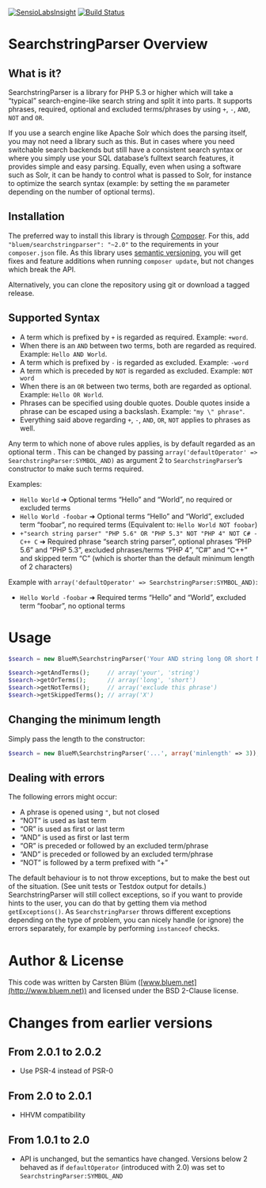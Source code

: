 [![SensioLabsInsight](https://insight.sensiolabs.com/projects/2dc0e9b6-2357-40bd-a56b-9a8dade3408f/mini.png)](https://insight.sensiolabs.com/projects/2dc0e9b6-2357-40bd-a56b-9a8dade3408f)
[![Build Status](https://travis-ci.org/BlueM/searchstringparser.svg?branch=master)](https://travis-ci.org/BlueM/searchstringparser)

SearchstringParser Overview
===========================

What is it?
--------------
SearchstringParser is a library for PHP 5.3 or higher which will take a “typical” search-engine-like search string and split it into parts. It supports phrases, required, optional and excluded terms/phrases by using `+`, `-`, `AND`, `NOT` and `OR`.

If you use a search engine like Apache Solr which does the parsing itself, you may not need a library such as this. But in cases where you need switchable search backends but still have a consistent search syntax or where you simply use your SQL database’s fulltext search features, it provides simple and easy parsing. Equally, even when using a software such as Solr, it can be handy to control what is passed to Solr, for instance to optimize the search syntax (example: by setting the `mm` parameter depending on the number of optional terms).


Installation
------------
The preferred way to install this library is through [Composer](https://getcomposer.org). For this, add `"bluem/searchstringparser": "~2.0"` to the requirements in your `composer.json` file. As this library uses [semantic versioning](http://semver.org), you will get fixes and feature additions when running `composer update`, but not changes which break the API.

Alternatively, you can clone the repository using git or download a tagged release.


Supported Syntax
----------------

* A term which is prefixed by `+` is regarded as required. Example: `+word`.
* When there is an `AND` between two terms, both are regarded as required. Example: `Hello AND World`.
* A term which is prefixed by `-` is regarded as excluded. Example: `-word`
* A term which is preceded by `NOT` is regarded as excluded. Example: `NOT word`
* When there is an `OR` between two terms, both are regarded as optional. Example: `Hello OR World`.
* Phrases can be specified using double quotes. Double quotes inside a phrase can be escaped using a backslash. Example: `"my \" phrase"`.
* Everything said above regarding `+`, `-`, `AND`, `OR`, `NOT` applies to phrases as well.

Any term to which none of above rules applies, is by default regarded as an optional term . This can be changed by passing `array('defaultOperator' => SearchstringParser:SYMBOL_AND)` as argument 2 to `SearchstringParser`’s constructor to make such terms required.

Examples:

* `Hello World` ➔ Optional terms “Hello” and “World”, no required or excluded terms
* `Hello World -foobar` ➜ Optional terms “Hello” and “World”, excluded term “foobar”, no required terms (Equivalent to: `Hello World NOT foobar`)
* `+"search string parser" "PHP 5.6" OR "PHP 5.3" NOT "PHP 4" NOT C# -C++ C` ➔ Required phrase “search string parser”, optional phrases “PHP 5.6” and “PHP 5.3”, excluded phrases/terms “PHP 4”, “C#” and “C++” and skipped term “C” (which is shorter than the default minimum length of 2 characters)

Example with `array('defaultOperator' => SearchstringParser:SYMBOL_AND)`:
* `Hello World -foobar` ➜ Required terms “Hello” and “World”, excluded term “foobar”, no optional terms


Usage
========
```php
$search = new BlueM\SearchstringParser('Your AND string long OR short NOT "exclude this phrase" X');

$search->getAndTerms();     // array('your', 'string')
$search->getOrTerms();      // array('long', 'short')
$search->getNotTerms();     // array('exclude this phrase')
$search->getSkippedTerms(); // array('X')
```

Changing the minimum length
---------------------------
Simply pass the length to the constructor:

```php
$search = new BlueM\SearchstringParser('...', array('minlength' => 3));
```


Dealing with errors
---------------------------
The following errors might occur:

* A phrase is opened using `"`, but not closed
* “NOT” is used as last term
* “OR” is used as first or last term
* “AND” is used as first or last term
* “OR” is preceded or followed by an excluded term/phrase
* “AND” is preceded or followed by an excluded term/phrase
* “NOT” is followed by a term prefixed with “+”

The default behaviour is to not throw exceptions, but to make the best out of the situation. (See unit tests or Testdox output for details.) SearchstringParser will still collect exceptions, so if you want to provide hints to the user, you can do that by getting them via method `getExceptions()`. As `SearchstringParser` throws different exceptions depending on the type of problem, you can nicely handle (or ignore) the errors separately, for example by performing `instanceof` checks.


Author & License
====================
This code was written by Carsten Blüm ([www.bluem.net](http://www.bluem.net)) and licensed under the BSD 2-Clause license.


Changes from earlier versions
=============================

From 2.0.1 to 2.0.2
-----------------
* Use PSR-4 instead of PSR-0

From 2.0 to 2.0.1
-----------------
* HHVM compatibility

From 1.0.1 to 2.0
-----------------
* API is unchanged, but the semantics have changed. Versions below 2 behaved as if `defaultOperator` (introduced with 2.0) was set to `SearchstringParser:SYMBOL_AND`
